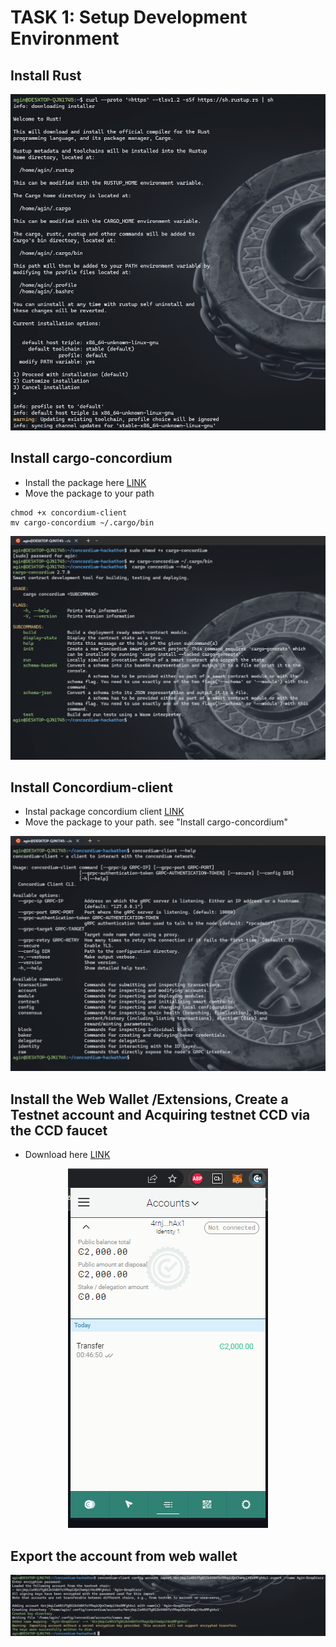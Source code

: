 # TASK 1: Setup Development Environment

## Install Rust 

<p align="center">
<img src="./install-rust.png"/>
</p>


## Install cargo-concordium
- Install the package here [LINK](https://developer.concordium.software/en/mainnet/net/installation/downloads-testnet.html#cargo-concordium-testnet)
- Move the package to your path 
```
chmod +x concordium-client
mv cargo-concordium ~/.cargo/bin
```

<p align="center">
<img src="./install-concordium.png"/>
</p>



## Install Concordium-client
- Instal package concordium client [LINK](https://developer.concordium.software/en/mainnet/net/installation/downloads-testnet.html#concordium-node-and-client-download-testnet)
- Move the package to your path. see "Install cargo-concordium"
<p align="center">
<img src="./instal-concordium-client.png"/>
</p>



## Install the Web Wallet /Extensions,  Create a Testnet account and Acquiring testnet CCD via the CCD faucet
- Download here [LINK](https://chrome.google.com/webstore/detail/concordium-wallet/mnnkpffndmickbiakofclnpoiajlegmg?hl=en-US)
<p align="center">
<img src="./wallet-testnet.png"/>
</p>


## Export the account from web wallet
<p align="center">
<img src="./account-export.png"/>
</p>
